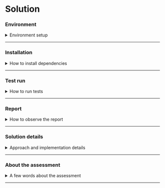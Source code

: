 # Solution

### Environment
<details>
  <summary>Environment setup</summary>

##### Needed software should be installed
* [Git][1]
* [Node.js][2] (I had a 14th LTS version)
* [Chrome][4] browser installed. It's a very common browser, so I hope you have it.
* [Java][3] (optional) for Allure reporter.

To check all these items installed properly, run one by one in your terminal:
```shell
node -v;
git --version;
java --version;
```

You should see versions for all these items, without any errors.
</details>

***

### Installation
<details>
  <summary>How to install dependencies</summary>

1. Navigate to the folder in which framework will be stored, and run in your terminal copied link (with ssh key):
```shell
git clone git@github.com:bondarukoleh/angular-cypress-assessment.git
```
2. Navigate into the downloaded "angular-cypress-assessment" repository folder
```shell
cd angular-cypress-assessment/
```
3. Install all required dependencies:
```shell
npm i
```
</details>

***

### Test run
<details>
  <summary>How to run tests</summary>

#### Before tests run
Before running the e2e cypress tests you need to **start the application** <br>
Please run in your terminal:
```shell
npm start
```

#### Cypress run
To run the cypress tests you can use the command:
> If you don't like **chrome**, change command *browser* in [package.json][18] to some other chromium based, or remove
> *browser* from command at all then tests will run with electron.
```shell
npm run cypress:run
```

#### Cypress open
You can open the Cypress debugging window with the command:
```shell
npm run cypress:open
```
</details>

***

### Report
<details>
  <summary>How to observe the report</summary>

As the main reporter is [Allure][5]. To integrate it with cypress [allure-plugin][6] is used <br>
To get allure results there should be `--env allure=true` command argument passed or added to [cypress.json][7] env.
I've added it to `cypress:run` command, to not over-complicating the commands, but it should be more configurable of
course. <br>
After the test run, `allure-results` folder will be generated. It's only results, it's not a report yet. <br>
To generate the report you need **Java** installed and command:
```shell
npm run allure:report
```
</details>

***

### Solution details

<details>
  <summary>Approach and implementation details</summary>

#### UI framework approach

Test framework built with **Page Object** pattern. This means we logically group the functionality of the application
by pages. Pages divided into Fragments - logically grouped Elements. Elements - an abstraction above regular HTML
elements: button, input, radiobutton, etc. Elements make it more structural and easier to work with UI elements
and keep calls to the testing framework (cypress in this case) in one place, which makes it easier and with fewer efforts
switch to a different testing framework (e.g. selenium-webdriver). <br>
Elements can be reused in Fragments and Pages, Fragments can be reused in Pages - which gives us flexibility. If
something changes in an Element (e.g. in Button), we need to fix it only in one place. <br>
To create a page, which will represent some page from the application, we need to understand into what logical fragments
we can divide it, and with what elements these fragments will be created. <br>
We can scale Fragments to be built from other smaller Fragments and so on. <br>
The basic scheme of page:
```js
+-----------------------------------------------+
| Page     +---------------+  +---------------+ |
|          |  Fragment     |  |  Fragment     | |
|          |               |  |               | |
|          |  +---------+  |  |  +---------+  | |
|          |  | Element |  |  |  | Element |  | |
|          |  +---------+  |  |  +---------+  | |
|          |               |  |               | |
|          |  +---------+  |  |  +---------+  | |
|          |  | Element |  |  |  | Element |  | |
|          |  +---------+  |  |  +---------+  | |
|          +---------------+  +---------------+ |
|             +---------+        +---------+    |
|             | Element |        | Element |    |
|             +---------+        +---------+    |
+-----------------------------------------------+
```

Cypress team doesn't advise using this approach, instead, they advise using custom commands to group some frequently
needed code. My believes that this approach works great with small applications with not a big amount of tests. While
Application getting bigger and tests amount growth you need to have a more maintainable, extendable, and reliable
approach, with intuitively understandable structure. <br>
Page Objects gives you those characteristics.

As a testing approach, I used **TDD**
***

#### Note about tools that are used
**Cypress** <br>
As the main framework for UI testing [Cypress][9] is used. Great framework if you have a single host application.
Powerful and easy to set up and start to work with. One of the best debugging possibilities I've ever seen. Also, there
are pretty nice features for API testing. <br>
From weaknesses, I would highlight the troubles if you need to switch from application to application. Some info about
this you can find here: [issue][10], [issue][11], [docs][12]. <br>
Another weakness is the poor support of JS [Promises][15]. "Synchronous" way of writing code based on [Generators][16]
which sometimes leads to difficulties, and multiple `then()` calls instead of neat
`async/await`, but it's my humble opinion.

**Mocha** - powerful, flexible, simple, easy-to-use test run library. [docs][13] <br>
**Chai** - great, wide-functional assertion library, [docs][14] <br>
**Allure** - nice, easy-to-use, fast, powerful reporter, [docs][5] <br>

***

##### Note about Element methods
You can notice that Elements has basic `getData`, `sendKeys`, `clickOn` methods. <br/>
That's the way I decided to generalize and structure API of work with UI elements, to not fall
into naming methods dilemma. Because in the end in most cases all we do with the element is click
on it, send some data to it, get some data from it, and wait for it. <br/>
Since cypress waits for elements implicitly, the wait method has not been required so far.

***

##### Note about report decorator
[step][8] decorator created to get more readable report results. <br/>
As a `step` we can consider each test action that brings sense to the test and report. This means that we don't need to
add a step in each function that invokes in the test but to logically grouped function calls.<br/>

##### Note about changes in source code
**ng e2e command**<br>
As a builder for cypress, I used the official cypress angular schematic and builder for the Angular CLI, [@cypress/schematic][17].
I've tried to fix `tnt-assignment-e2e` but I have issues with the incompatibility of the angular version, since time is
short, I decided not to go for it.

**added ids**
To some components, I've added custom IDs to make work with them easier. Of course, naming and way of adding should be
discussed with the dev team.

</details>

***

### About the assessment
<details>
  <summary>A few words about the assessment</summary>

##### Bugs
According to spec, there is one bug that you can find out if you run the test - it's that previous search results are
not cleared if you search with an empty search field again. <br>
And I would expect that application to clear its state after a hard reload of the page, but it's not.

##### PS
Thank you for this assessment, this was interesting for me. I have not tried out Cypress with Angular so far.

</details>

***

[1]: https://git-scm.com/downloads
[2]: https://nodejs.org/en/
[3]: https://www.java.com/en/download/
[4]: https://www.google.com/chrome
[5]: https://docs.qameta.io/allure/#_about
[6]: https://github.com/Shelex/cypress-allure-plugin
[7]: cypress.json
[8]: cypress/support/helpers/reporter/stepDecorator.ts
[9]: https://docs.cypress.io/guides/overview/why-cypress#In-a-nutshell
[10]: https://github.com/cypress-io/cypress/issues/2636
[11]: https://github.com/cypress-io/cypress/issues/3454
[12]: https://docs.cypress.io/api/commands/visit
[13]: https://mochajs.org/
[14]: https://www.chaijs.com/api/
[15]: https://developer.mozilla.org/en-US/docs/Web/JavaScript/Reference/Global_Objects/Promise
[16]: https://developer.mozilla.org/en-US/docs/Web/JavaScript/Reference/Global_Objects/Generator
[17]: https://docs.cypress.io/guides/migrating-to-cypress/protractor#Angular-Schematic-Configuration
[18]: package.json
